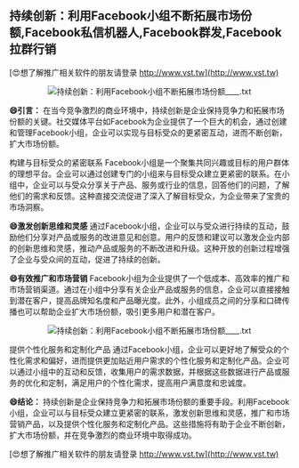 ## **持续创新：利用Facebook小组不断拓展市场份额,Facebook私信机器人,Facebook群发,Facebook拉群行销**

[😍想了解推广相关软件的朋友请登录 http://www.vst.tw](http://www.vst.tw)

 <center><img src="https://vst.tw/MP4/tuiguang/png/1.png" alt="持续创新：利用Facebook小组不断拓展市场份额____.txt"></center>

**😄引言：**
在当今竞争激烈的商业环境中，持续创新是企业保持竞争力和拓展市场份额的关键。社交媒体平台如Facebook为企业提供了一个巨大的机会，通过创建和管理Facebook小组，企业可以实现与目标受众的更紧密互动，进而不断创新，扩大市场份额。

构建与目标受众的紧密联系
Facebook小组是一个聚集共同兴趣或目标的用户群体的理想平台。企业可以通过创建专门的小组来与目标受众建立更紧密的联系。在小组中，企业可以与受众分享关于产品、服务或行业的信息，回答他们的问题，了解他们的需求和反馈。这种直接交流促进了深入了解目标受众，为企业带来了宝贵的市场洞察。

**😄激发创新思维和灵感**
通过Facebook小组，企业可以与受众进行持续的互动，鼓励他们分享对产品或服务的改进意见和创意。用户的反馈和建议可以激发企业内部的创新思维和灵感，推动产品或服务的不断改进和升级。这种开放的创新过程增强了企业与受众间的互动，促进了持续的创新。

**😄有效推广和市场营销**
Facebook小组为企业提供了一个低成本、高效率的推广和市场营销渠道。通过在小组中分享有关企业产品或服务的信息，企业可以直接接触到潜在客户，提高品牌知名度和产品曝光度。此外，小组成员之间的分享和口碑传播也可以帮助企业扩大市场份额，吸引更多用户和潜在客户。

 <center><img src="https://vst.tw/MP4/tuiguang/png/3.png" alt="持续创新：利用Facebook小组不断拓展市场份额____.txt"></center>

提供个性化服务和定制化产品
通过Facebook小组，企业可以更好地了解受众的个性化需求和偏好，进而提供更加贴近用户需求的个性化服务和定制化产品。企业可以通过小组中的互动和反馈，收集用户的需求数据，并根据这些数据进行产品或服务的优化和定制，满足用户的个性化需求，提高用户满意度和忠诚度。

**😄结论：**
持续创新是企业保持竞争力和拓展市场份额的重要手段。利用Facebook小组，企业可以与目标受众建立更紧密的联系，激发创新思维和灵感，推广和市场营销产品，以及提供个性化服务和定制化产品。这些措施将有助于企业不断创新，扩大市场份额，并在竞争激烈的商业环境中取得成功。

[😍想了解推广相关软件的朋友请登录 http://www.vst.tw](http://www.vst.tw)



